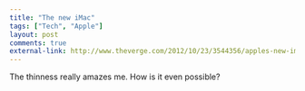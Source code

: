 ```yaml
---
title: "The new iMac"
tags: ["Tech", "Apple"]
layout: post
comments: true
external-link: http://www.theverge.com/2012/10/23/3544356/apples-new-imac-first-hands-on
---
```


The thinness really amazes me. How is it even possible?
